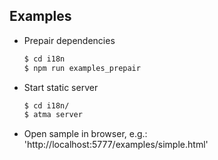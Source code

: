 Examples
----

- Prepair dependencies

	```bash
	$ cd i18n
	$ npm run examples_prepair
	```


- Start static server

	```bash
	$ cd i18n/
	$ atma server
	```

- Open sample in browser, e.g.: 'http://localhost:5777/examples/simple.html'
	